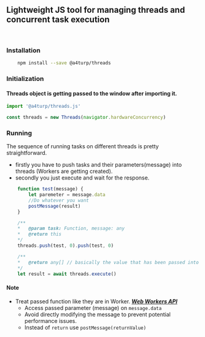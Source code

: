 ## Lightweight JS tool for managing threads and concurrent task execution

<br>

### Installation

```bash 
    npm install --save @a4turp/threads
```


### Initialization

#### Threads object is getting passed to the window after importing it.

```javascript
import '@a4turp/threads.js'

const threads = new Threads(navigator.hardwareConcurrency)
```


### Running

The sequence of running tasks on different threads is pretty straightforward.
- firstly you have to push tasks and their parameters(message) into threads (Workers are getting created).
- secondly you just execute and wait for the response.

```javascript
    function test(message) {
        let paremeter = message.data
        //Do whatever you want
        postMessage(result)
    }

    /**
    *   @param task: Function, message: any 
    *   @return this
    */
    threads.push(test, 0).push(test, 0)

    /**
    *   @return any[] // basically the value that has been passed into postMessage() method.
    */
    let result = await threads.execute()
```

#### Note

 - Treat passed function like they are in Worker. ***[Web Workers API](https://developer.mozilla.org/en-US/docs/Web/API/Web_Workers_API/Using_web_workers)***
    - Access passed parameter (message) on `message.data`
    - Avoid directly modifying the message to prevent potential performance issues.
    - Instead of `return` use `postMessage(returnValue)`
   
